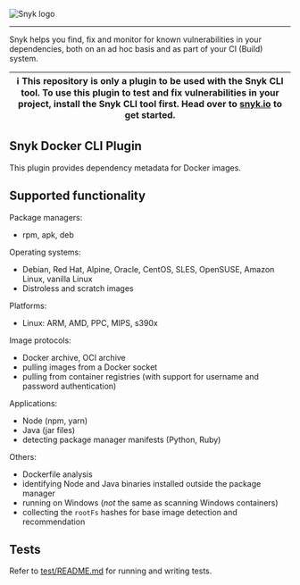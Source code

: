![Snyk logo](https://snyk.io/style/asset/logo/snyk-print.svg)

---

Snyk helps you find, fix and monitor for known vulnerabilities in your dependencies, both on an ad hoc basis and as part of your CI (Build) system.

| :information_source: This repository is only a plugin to be used with the Snyk CLI tool. To use this plugin to test and fix vulnerabilities in your project, install the Snyk CLI tool first. Head over to [snyk.io](https://github.com/snyk/snyk) to get started. |
| ------------------------------------------------------------------------------------------------------------------------------------------------------------------------------------------------------------------------------------------------------------------ |


## Snyk Docker CLI Plugin

This plugin provides dependency metadata for Docker images.

## Supported functionality

Package managers:

- rpm, apk, deb

Operating systems:

- Debian, Red Hat, Alpine, Oracle, CentOS, SLES, OpenSUSE, Amazon Linux, vanilla Linux
- Distroless and scratch images

Platforms:

- Linux: ARM, AMD, PPC, MIPS, s390x

Image protocols:

- Docker archive, OCI archive
- pulling images from a Docker socket
- pulling from container registries (with support for username and password authentication)

Applications:

- Node (npm, yarn)
- Java (jar files)
- detecting package manager manifests (Python, Ruby)

Others:

- Dockerfile analysis
- identifying Node and Java binaries installed outside the package manager
- running on Windows (_not_ the same as scanning Windows containers)
- collecting the `rootFs` hashes for base image detection and recommendation

## Tests

Refer to [test/README.md](test/README.md) for running and writing tests.
